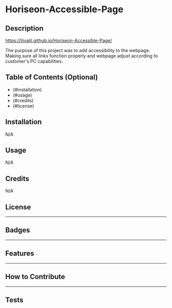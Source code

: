 # Horiseon-Accessible-Page

## Description

https://liivalil.github.io/Horiseon-Accessible-Page/

The purpose of this project was to add accessibility to the webpage. Making sure all links function properly and webpage adjust according to customer's PC capabilities. 

## Table of Contents (Optional)

- (#installation)
- (#usage)
- (#credits)
- (#license)

## Installation

N/A

## Usage

N/A

## Credits

N/A

## License

---

## Badges

---

## Features

---

## How to Contribute

---

## Tests
